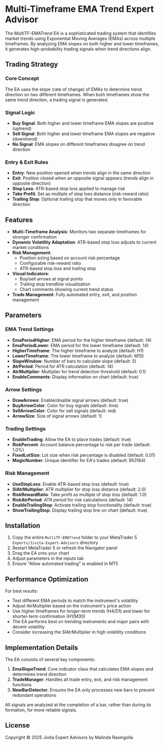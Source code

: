 # Multi-Timeframe EMA Trend Expert Advisor

The MultiTF-EMATrend EA is a sophisticated trading system that identifies market trends using Exponential Moving Averages (EMAs) across multiple timeframes. By analyzing EMA slopes on both higher and lower timeframes, it generates high-probability trading signals when trend directions align.

## Trading Strategy

### Core Concept
The EA uses the slope (rate of change) of EMAs to determine trend direction on two different timeframes. When both timeframes show the same trend direction, a trading signal is generated.

### Signal Logic
- **Buy Signal**: Both higher and lower timeframe EMA slopes are positive (uptrend)
- **Sell Signal**: Both higher and lower timeframe EMA slopes are negative (downtrend)
- **No Signal**: EMA slopes on different timeframes disagree on trend direction

### Entry & Exit Rules
- **Entry**: New position opened when trends align in the same direction
- **Exit**: Position closed when an opposite signal appears (trends align in opposite direction)
- **Stop Loss**: ATR-based stop loss applied to manage risk
- **Take Profit**: Set as multiple of stop loss distance (risk-reward ratio)
- **Trailing Stop**: Optional trailing stop that moves only in favorable direction

## Features

- **Multi-Timeframe Analysis**: Monitors two separate timeframes for stronger confirmation
- **Dynamic Volatility Adaptation**: ATR-based stop loss adjusts to current market conditions
- **Risk Management**: 
  - Position sizing based on account risk percentage
  - Configurable risk-reward ratio
  - ATR-based stop loss and trailing stop
- **Visual Indicators**:
  - Buy/sell arrows at signal points
  - Trailing stop trendline visualization
  - Chart comments showing current trend status
- **Trade Management**: Fully automated entry, exit, and position management

## Parameters

### EMA Trend Settings
- **EmaPeriodHigher**: EMA period for the higher timeframe (default: 14)
- **EmaPeriodLower**: EMA period for the lower timeframe (default: 14)
- **HigherTimeframe**: The higher timeframe to analyze (default: H1)
- **LowerTimeframe**: The lower timeframe to analyze (default: M15)
- **SlopeWindow**: Number of bars to calculate slope (default: 5)
- **AtrPeriod**: Period for ATR calculation (default: 14)
- **AtrMultiplier**: Multiplier for trend detection threshold (default: 0.1)
- **EnableComments**: Display information on chart (default: true)

### Arrow Settings
- **DrawArrows**: Enable/disable signal arrows (default: true)
- **BuyArrowColor**: Color for buy signals (default: lime)
- **SellArrowColor**: Color for sell signals (default: red)
- **ArrowSize**: Size of signal arrows (default: 1)

### Trading Settings
- **EnableTrading**: Allow the EA to place trades (default: true)
- **RiskPercent**: Account balance percentage to risk per trade (default: 1.0%)
- **FixedLotSize**: Lot size when risk percentage is disabled (default: 0.01)
- **MagicNumber**: Unique identifier for EA's trades (default: 953164)

### Risk Management
- **UseStopLoss**: Enable ATR-based stop loss (default: true)
- **SlAtrMultiplier**: ATR multiplier for stop loss distance (default: 2.0)
- **RiskRewardRatio**: Take profit as multiple of stop loss (default: 1.0)
- **RiskAtrPeriod**: ATR period for risk calculations (default: 14)
- **EnableTrailingStop**: Activate trailing stop functionality (default: true)
- **ShowTrailingStop**: Display trailing stop line on chart (default: true)

## Installation

1. Copy the entire `MultiTF-EMATrend` folder to your MetaTrader 5 `Experts/Jivita-Expert-Advisors` directory
2. Restart MetaTrader 5 or refresh the Navigator panel
3. Drag the EA onto your chart
4. Adjust parameters in the inputs tab
5. Ensure "Allow automated trading" is enabled in MT5

## Performance Optimization

For best results:
- Test different EMA periods to match the instrument's volatility
- Adjust AtrMultiplier based on the instrument's price action
- Use higher timeframes for longer-term trends (H4/D1) and lower for shorter-term confirmation (H1/M30)
- The EA performs best on trending instruments and major pairs with decent volatility
- Consider increasing the SlAtrMultiplier in high volatility conditions

## Implementation Details

The EA consists of several key components:
1. **EmaSlopeTrend**: Core indicator class that calculates EMA slopes and determines trend direction
2. **TradeManager**: Handles all trade entry, exit, and risk management functions
3. **NewBarDetector**: Ensures the EA only processes new bars to prevent redundant operations

All signals are analyzed at the completion of a bar, rather than during its formation, for more reliable signals.

## License

Copyright © 2025 Jivita Expert Advisors by Malinda Rasingolla
